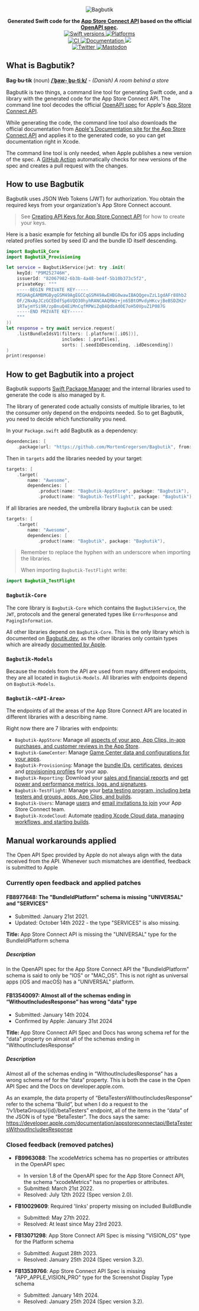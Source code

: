 <p align="center">
    <br />
    <img src="https://raw.githubusercontent.com/MortenGregersen/Bagbutik/main/Assets/Bagbutik-logo.png" max-width="90%" alt="Bagbutik" />
</p>

<p align="center">
    <b>Generated Swift code for the <a href="https://developer.apple.com/documentation/appstoreconnectapi">App Store Connect API</a> based on the official <a href="https://en.wikipedia.org/wiki/OpenAPI_Specification">OpenAPI spec</a>.</b>
    <br />
    <a href="https://swiftpackageindex.com/MortenGregersen/Bagbutik">
        <img src="https://img.shields.io/endpoint?url=https%3A%2F%2Fswiftpackageindex.com%2Fapi%2Fpackages%2FMortenGregersen%2FBagbutik%2Fbadge%3Ftype%3Dswift-versions" alt="Swift versions" />
    </a>
    <a href="https://swiftpackageindex.com/MortenGregersen/Bagbutik">
        <img src="https://img.shields.io/endpoint?url=https%3A%2F%2Fswiftpackageindex.com%2Fapi%2Fpackages%2FMortenGregersen%2FBagbutik%2Fbadge%3Ftype%3Dplatforms" alt="Platforms" />
    </a>
    <br />
    <a href="https://github.com/MortenGregersen/Bagbutik/actions/workflows/ci.yml">
        <img src="https://github.com/MortenGregersen/Bagbutik/workflows/CI/badge.svg" alt="CI" />
    </a>
    <a href="https://bagbutik.dev">
        <img src="https://raw.githubusercontent.com/MortenGregersen/Bagbutik/gh-pages/badge.svg" alt="Documentation" />
    </a>
    <a href="https://codecov.io/gh/MortenGregersen/Bagbutik">
        <img src="https://codecov.io/gh/MortenGregersen/Bagbutik/branch/main/graph/badge.svg?token=oJZWL49t0G"/>
    </a>
    <br />
    <a href="https://twitter.com/mortengregersen">
        <img src="https://img.shields.io/badge/twitter-@mortengregersen-blue.svg?style=flat" alt="Twitter" />
    </a>
    <a href="https://mastodon.social/@mortengregersen">
        <img src="https://img.shields.io/badge/mastodon-@mortengregersen-blueviolet.svg?style=flat" alt="Mastodon" />
    </a>
</p>

## What is Bagbutik?

**Bag·bu·tik** (noun) **[/ˈb̥a̝w-ˌb̥u-tiːk/](http://ipa-reader.xyz/?text=ˈb̥a̝w-ˌb̥u-ti%CB%90k&voice=Amy)** - _(Danish) A room behind a store_

Bagbutik is two things, a command line tool for generating Swift code, and a library with the generated code for the App Store Connect API. The command line tool decodes the official [OpenAPI spec](https://en.wikipedia.org/wiki/OpenAPI_Specification) for Apple's [App Store Connect API](https://developer.apple.com/documentation/appstoreconnectapi).

While generating the code, the command line tool also downloads the official documentation from [Apple's Documentation site for the App Store Connect API](https://developer.apple.com/documentation/appstoreconnectapi) and applies it to the generated code, so you can get documentation right in Xcode.

The command line tool is only needed, when Apple publishes a new version of the spec. A [GitHub Action](https://github.com/MortenGregersen/Bagbutik/actions/workflows/check-for-new-spec.yml) automatically checks for new versions of the spec and creates a pull request with the changes.

## How to use Bagbutik

Bagbutik uses JSON Web Tokens (JWT) for authorization. You obtain the required keys from your organization's App Store Connect account.

> See [Creating API Keys for App Store Connect API](https://developer.apple.com/documentation/appstoreconnectapi/creating_api_keys_for_app_store_connect_api) for how to create your keys.

Here is a basic example for fetching all bundle IDs for iOS apps including related profiles sorted by seed ID and the bundle ID itself descending.

```swift
import Bagbutik_Core
import Bagbutik_Provisioning

let service = BagbutikService(jwt: try .init(
    keyId: "P9M252746H",
    issuerId: "82067982-6b3b-4a48-be4f-5b10b373c5f2",
    privateKey: """
    -----BEGIN PRIVATE KEY-----
    MIGHAgEAMBMGByqGSM49AgEGCCqGSM49AwEHBG0wawIBAQQgevZzL1gdAFr88hb2
    OF/2NxApJCzGCEDdfSp6VQO30hyhRANCAAQRWz+jn65BtOMvdyHKcvjBeBSDZH2r
    1RTwjmYSi9R/zpBnuQ4EiMnCqfMPWiZqB4QdbAd0E7oH50VpuZ1P087G
    -----END PRIVATE KEY-----
    """
))
let response = try await service.request(
    .listBundleIdsV1(filters: [.platform([.iOS])],
                     includes: [.profiles],
                     sorts: [.seedIdDescending, .idDescending])
)
print(response)
```

## How to get Bagbutik into a project

Bagbutik supports [Swift Package Manager](https://www.swift.org/package-manager) and the internal libraries used to generate the code is also managed by it.

The library of generated code actually consists of multiple libraries, to let the consumer only depend on the endpoints needed.
So to get Bagbutik, you need to decide which functionality you need.

In your `Package.swift` add Bagbutik as a dependency:

```swift
dependencies: [
    .package(url: "https://github.com/MortenGregersen/Bagbutik", from: "8.0.0"),
```

Then in `targets` add the libraries needed by your target:

```swift
targets: [
    .target(
        name: "Awesome",
        dependencies: [
            .product(name: "Bagbutik-AppStore", package: "Bagbutik"),
            .product(name: "Bagbutik-TestFlight", package: "Bagbutik"),
```

If all libraries are needed, the umbrella library `Bagbutik` can be used:

```swift
targets: [
    .target(
        name: "Awesome",
        dependencies: [
            .product(name: "Bagbutik", package: "Bagbutik"),
```

> Remember to replace the hyphen with an underscore when importing the libraries.
>
> When importing `Bagbutik-TestFlight` write: 
```swift
import Bagbutik_TestFlight
```

### `Bagbutik-Core`

The core library is `Bagbutik-Core` which contains the `BagbutikService`, the `JWT`, protocols and the general generated types like `ErrorResponse` and `PagingInformation`.

All other libraries depend on `Bagbutik-Core`. This is the only library which is documented on [Bagbutik.dev](https://bagbutik.dev), as the other libraries only contain types which are already [documented by Apple](https://developer.apple.com/documentation/appstoreconnectapi).

### `Bagbutik-Models`

Because the models from the API are used from many different endpoints, they are all located in `Bagbutik-Models`. All libraries with endpoints depend on `Bagbutik-Models`.

### `Bagbutik-<API-Area>`

The endpoints of all the areas of the App Store Connect API are located in different libraries with a describing name.

Right now there are 7 libraries with endpoints:

* `Bagbutik-AppStore`: Manage all [aspects of your app, App Clips, in-app purchases, and customer reviews in the App Store](https://developer.apple.com/documentation/appstoreconnectapi/app_store).
* `Bagbutik-GameCenter`: Manage [Game Center data and configurations for your apps](https://developer.apple.com/documentation/appstoreconnectapi/game_center).
* `Bagbutik-Provisioning`: Manage the [bundle IDs](https://developer.apple.com/documentation/appstoreconnectapi/bundle_ids), [certificates](https://developer.apple.com/documentation/appstoreconnectapi/certificates), [devices](https://developer.apple.com/documentation/appstoreconnectapi/devices) and [provisioning profiles](https://developer.apple.com/documentation/appstoreconnectapi/profiles) for your app.
* `Bagbutik-Reporting`: Download your [sales and financial reports](https://developer.apple.com/documentation/appstoreconnectapi/sales_and_finance_reports) and [get power and performance metrics, logs, and signatures](https://developer.apple.com/documentation/appstoreconnectapi/power_and_performance_metrics_and_logs). 
* `Bagbutik-TestFlight`: Manage your [beta testing program, including beta testers and groups, apps, App Clips, and builds](https://developer.apple.com/documentation/appstoreconnectapi/prerelease_versions_and_beta_testers).
* `Bagbutik-Users`: Manage [users](https://developer.apple.com/documentation/appstoreconnectapi/users) and [email invitations to join](https://developer.apple.com/documentation/appstoreconnectapi/user_invitations) your App Store Connect team.
* `Bagbutik-XcodeCloud`: Automate [reading Xcode Cloud data, managing workflows, and starting builds](https://developer.apple.com/documentation/appstoreconnectapi/xcode_cloud_workflows_and_builds).

## Manual workarounds applied

The Open API Spec provided by Apple do not always align with the data received from the API. Whenever such mismatches are identified, feedback is submitted to Apple

### Currently open feedback and applied patches

#### **FB8977648**: The "BundleIdPlatform" schema is missing "UNIVERSAL" and "SERVICES"

* Submitted: January 21st 2021.
* Updated: October 14th 2022 - the type "SERVICES" is also missing.

**Title:** App Store Connect API is missing the "UNIVERSAL" type for the BundleIdPlatform schema

##### Description

In the OpenAPI spec for the App Store Connect API the "BundleIdPlatform" schema is said to only be "IOS" or "MAC_OS". This is not right as universal apps (iOS and macOS) has a "UNIVERSAL" platform.

#### **FB13540097**: Almost all of the schemas ending in “WithoutIncludesResponse” has wrong "data" type

* Submitted: January 14th 2024.
* Confirmed by Apple: January 31st 2024

**Title:** App Store Connect API Spec and Docs has wrong schema ref for the "data" property on almost all of the schemas ending in “WithoutIncludesResponse”

##### Description

Almost all of the schemas ending in “WithoutIncludesResponse” has a wrong schema ref for the “data” property. This is both the case in the Open API Spec and the Docs on developer.apple.com.

As an example, the data property of “BetaTestersWithoutIncludesResponse” refer to the schema “Build”, but when I do a request to the “/v1/betaGroups/{id}/betaTesters” endpoint, all of the items in the “data” of the JSON is of type “BetaTester”. The docs says the same: https://developer.apple.com/documentation/appstoreconnectapi/BetaTestersWithoutIncludesResponse

### Closed feedback (removed patches)

* **FB9963088**: The xcodeMetrics schema has no properties or attributes in the OpenAPI spec
  * In version 1.8 of the OpenAPI spec for the App Store Connect API, the schema “xcodeMetrics” has no properties or attributes.
  * Submitted: March 21st 2022.
  * Resolved: July 12th 2022 (Spec version 2.0).

* **FB10029609**: Required 'links' property missing on included BuildBundle
  * Submitted: May 27th 2022.
  * Resolved: At least since May 23rd 2023.

* **FB13071298**: App Store Connect API Spec is missing "VISION_OS" type for the Platform schema
  * Submitted: August 28th 2023.
  * Resolved: January 25th 2024 (Spec version 3.2).

* **FB13539766**: App Store Connect API Spec is missing "APP_APPLE_VISION_PRO" type for the Screenshot Display Type schema
  * Submitted: January 14th 2024.
  * Resolved: January 25th 2024 (Spec version 3.2).
